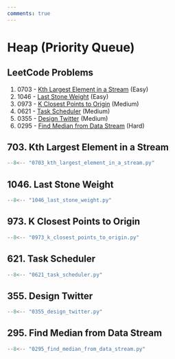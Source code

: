 ```yaml
---
comments: true
---
```


# Heap (Priority Queue)

## LeetCode Problems

1. 0703 - [Kth Largest Element in a Stream](https://leetcode.com/problems/kth-largest-element-in-a-stream/) (Easy)
2. 1046 - [Last Stone Weight](https://leetcode.com/problems/last-stone-weight/) (Easy)
3. 0973 - [K Closest Points to Origin](https://leetcode.com/problems/k-closest-points-to-origin/) (Medium)
4. 0621 - [Task Scheduler](https://leetcode.com/problems/task-scheduler/) (Medium)
5. 0355 - [Design Twitter](https://leetcode.com/problems/design-twitter/) (Medium)
6. 0295 - [Find Median from Data Stream](https://leetcode.com/problems/find-median-from-data-stream/) (Hard)

## 703. Kth Largest Element in a Stream

```python
--8<-- "0703_kth_largest_element_in_a_stream.py"
```

## 1046. Last Stone Weight

```python
--8<-- "1046_last_stone_weight.py"
```

## 973. K Closest Points to Origin

```python
--8<-- "0973_k_closest_points_to_origin.py"
```

## 621. Task Scheduler

```python
--8<-- "0621_task_scheduler.py"
```

## 355. Design Twitter

```python
--8<-- "0355_design_twitter.py"
```

## 295. Find Median from Data Stream

```python
--8<-- "0295_find_median_from_data_stream.py"
```

